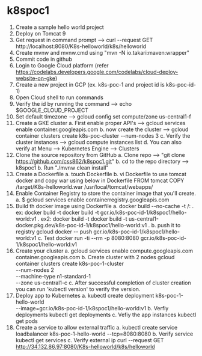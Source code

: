 # k8spoc1
1. Create a sample hello world project
2. Deploy on Tomcat 9 
3. Get request in command prompt --> curl --request GET http://localhost:8080/K8s-helloworld/k8s/helloworld
4. Create mvnw and mvnw.cmd using "mvn -N io.takari:maven:wrapper"
5. Commit code in github
6. Login to Google Cloud platform (refer https://codelabs.developers.google.com/codelabs/cloud-deploy-website-on-gke)
7. Create a new project in GCP (ex. k8s-poc-1 and project id is k8s-poc-id-1)
8. Open Cloud shell to run commands
9. Verify the id by running the command --> echo $GOOGLE_CLOUD_PROJECT
10. Set default timezone --> gcloud config set compute/zone us-central1-f
11. Create a GKE cluster
	a. First enable proper API's --> gcloud services enable container.googleapis.com
	b. now create the cluster --> gcloud container clusters create k8s-poc-cluster --num-nodes 3
	c. Verify the cluster instances --> gcloud compute instances list
	d. You can also verify at Menu --> Kubernetes Engine --> Clusters
12. Clone the source repository from GitHub
	a. Clone repo --> "git clone https://github.com/css862/k8spoc1.git"
	b. cd to the repo directory --> k8spoc1
	b. Run "./mvnw clean install"
13. Create a Dockerfile
	a. touch Dockerfile
	b. vi Dockerfile to use tomcat docker and copy war using below in Dockerfile
			FROM tomcat
			COPY /target/K8s-helloworld.war /usr/local/tomcat/webapps/
14. Enable Container Registry to store the container image that you'll create.
	a. $ gcloud services enable containerregistry.googleapis.com
15. Build th docker image using Dockerfile
	a. docker build --no-cache -t <REGISTRY>/<IMAGE>:<TAG> .
		ex: docker build -t docker build -t gcr.io/k8s-poc-id-1/k8spoc1/hello-world:v1 .
		ex2: docker build -t docker build -t us-central1-docker.pkg.dev/k8s-poc-id-1/k8spoc1/hello-world:v1 .
	b. push it to registry
		gcloud docker -- push gcr.io/k8s-poc-id-1/k8spoc1/hello-world:v1
	c. Test 
		docker run -ti --rm -p 8080:8080 gcr.io/k8s-poc-id-1/k8spoc1/hello-world:v1
16. Create your cluster	
	a. gcloud services enable compute.googleapis.com container.googleapis.com
	b. Create cluster with 2 nodes
		gcloud container clusters create k8s-poc-1-cluster \
	  --num-nodes 2 \
	  --machine-type n1-standard-1 \
	  --zone us-central1-c
	 c. After successful completion of cluster creation you can run 'kubectl version' to verify the version.
17. Deploy app to Kubernetes
	a. kubectl create deployment k8s-poc-1-hello-world \
		--image=gcr.io/k8s-poc-id-1/k8spoc1/hello-world:v1
	b. Verfiy deployments
		kubectl get deployments
	c. Vefiy the app instances
		kubectl get pods
18. Create a service to allow external traffic
	a. kubectl create service loadbalancer k8s-poc-1-hello-world --tcp=8080:8080
	b. Verify service
		kubectl get services
	c. Verify external ip
		curl --request GET http://34.132.86.97:8080/K8s-helloworld/k8s/helloworld
